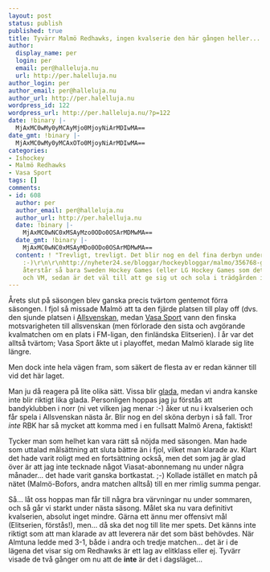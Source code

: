 ```yaml
---
layout: post
status: publish
published: true
title: Tyvärr Malmö Redhawks, ingen kvalserie den här gången heller...
author:
  display_name: per
  login: per
  email: per@halleluja.nu
  url: http://per.halelluja.nu
author_login: per
author_email: per@halleluja.nu
author_url: http://per.halelluja.nu
wordpress_id: 122
wordpress_url: http://per.halleluja.nu/?p=122
date: !binary |-
  MjAxMC0wMy0yMCAyMjo0MjoyNiArMDIwMA==
date_gmt: !binary |-
  MjAxMC0wMy0yMCAxOTo0MjoyNiArMDIwMA==
categories:
- Ishockey
- Malmö Redhawks
- Vasa Sport
tags: []
comments:
- id: 608
  author: per
  author_email: per@halleluja.nu
  author_url: http://per.halelluja.nu
  date: !binary |-
    MjAxMC0wNC0xMSAyMzo0ODo0OSArMDMwMA==
  date_gmt: !binary |-
    MjAxMC0wNC0xMSAyMDo0ODo0OSArMDMwMA==
  content: ! "Trevligt, trevligt. Det blir nog en del fina derbyn under nästa säsong.
    :-)\r\n\r\nhttp://nyheter24.se/bloggar/hockeybloggar/malmo/356768-grattis-aik-och-valkomna-hem-rogle-bk\r\n\r\nNu
    återstår så bara Sweden Hockey Games (eller LG Hockey Games som det heter nuförtiden)
    och VM, sedan är det väl till att ge sig ut och sola i trädgården istället..."
---
```

<p>Årets slut på säsongen blev ganska precis tvärtom gentemot förra säsongen. I fjol så missade Malmö att ta den fjärde platsen till play off (dvs. den sjunde platsen i <a href="https://sv.wikipedia.org/wiki/Hockeyallsvenskan">Allsvenskan</a>, medan <a href="https://sv.wikipedia.org/wiki/Vasa_Sport">Vasa Sport</a> vann den finska motsvarigheten till allsvenskan (men förlorade den sista och avgörande kvalmatchen om en plats i FM-ligan, den finländska Elitserien). I år var det alltså tvärtom; Vasa Sport åkte ut i playoffet, medan Malmö klarade sig lite längre.</p>

<p>Men dock inte hela vägen fram, som säkert de flesta av er redan känner till vid det här laget.</p>
<p>Man ju då reagera på lite olika sätt. Vissa blir <a href="http://nyheter24.se/bloggar/hockeybloggar/rogle/332496-bildspecial-nar-sasongen-tog-slut-for-lillasyster">glada</a>, medan vi andra kanske inte blir riktigt lika glada. Personligen hoppas jag ju förstås att bandyklubben i norr (ni vet vilken jag menar :-) åker ut nu i kvalserien och får spela i Allsvenskan nästa år. Blir nog en del sköna derbyn i så fall. Tror <em>inte</em> RBK har så mycket att komma med i en fullsatt Malmö Arena, faktiskt!</p>
<p>Tycker man som helhet kan vara rätt så nöjda med säsongen. Man hade som uttalad målsättning att sluta bättre än i fjol, vilket man klarade av. Klart det hade varit roligt med en fortsättning också, men det som jag är glad över är att jag inte tecknade något Viasat-abonnemang nu under några månader... det hade varit ganska bortkastat. ;-) Kollade istället en match på nätet (Malmö-Bofors, andra matchen alltså) till en mer rimlig summa pengar.</p>
<p>Så... låt oss hoppas man får till några bra värvningar nu under sommaren, och så går vi starkt under nästa säsong. Målet ska nu vara definitivt kvalserien, absolut inget mindre. Gärna ett ännu mer offensivt mål (Elitserien, förstås!), men... då ska det nog till lite mer spets. Det känns inte riktigt som att man klarade av att leverera när det som bäst behövdes. När Almtuna ledde med 3-1, både i andra och tredje matchen... det är i de lägena det visar sig om Redhawks är ett lag av elitklass eller ej. Tyvärr visade de två gånger om nu att de <strong>inte</strong> är det i dagsläget...</p>
